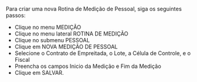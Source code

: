 Para criar uma nova Rotina de Medição de Pessoal, siga os seguintes passos:

* Clique no menu MEDIÇÃO
* Clique no menu lateral ROTINA DE MEDIÇÃO
* Clique no submenu PESSOAL
* Clique em NOVA MEDIÇÃO DE PESSOAL
* Selecione o Contrato de Empreitada, o Lote, a Célula de Controle, e o Fiscal
* Preencha os campos Inicio da Medição e Fim da Medição
* Clique em SALVAR.